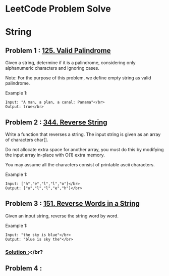 # LeetCode Problem Solve


# String

## Problem 1 : [125. Valid Palindrome](https://leetcode.com/problems/valid-palindrome/)</br>

Given a string, determine if it is a palindrome, considering only alphanumeric characters and ignoring cases.</br>

Note: For the purpose of this problem, we define empty string as valid palindrome.</br>

Example 1:</br>

	Input: "A man, a plan, a canal: Panama"</br>
	Output: true</br>

## Problem 2 : [344. Reverse String](https://leetcode.com/problems/reverse-string/)</br>
Write a function that reverses a string. The input string is given as an array of characters char[].</br>

Do not allocate extra space for another array, you must do this by modifying the input array in-place with O(1) extra memory.</br>

You may assume all the characters consist of printable ascii characters.</br>

Example 1:</br>

	Input: ["h","e","l","l","o"]</br>
	Output: ["o","l","l","e","h"]</br>

## Problem 3 : [151. Reverse Words in a String](https://leetcode.com/problems/reverse-words-in-a-string/)</br>

Given an input string, reverse the string word by word.</br>

Example 1:</br>

	Input: "the sky is blue"</br>
	Output: "blue is sky the"</br>
### [Solution :](https://zichenwang.gitbooks.io/algorithms-summary/151-reverse-words-in-a-string.html)</br?

## Problem 4 : 